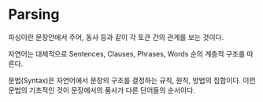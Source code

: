 # Parsing
파싱이란 문장안에서 주어, 동사 등과 같이 각 토큰 간의 관계를 보는 것이다.

자연어는 대체적으로 Sentences, Clauses, Phrases, Words 순의 계층적 구조를 따른다.

문법(Syntax)은 자연어에서 문장의 구조를 결정하는 규칙, 원칙, 방법의 집합이다.
이런 문법의 기초적인 것이 문장에서의 품사가 다른 단어들의 순서이다.

